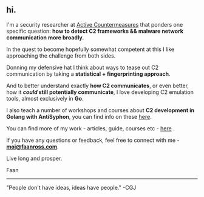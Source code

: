 ## hi.

I'm a security researcher at [Active Countermeasures](https://www.activecountermeasures.com) that ponders one specific question: **how to detect C2 frameworks && malware network communication more broadly.**

In the quest to become hopefully somewhat competent at this I like approaching the challenge from both sides.

Donning my defensive hat I think about ways to tease out C2 communication by taking a **statistical + fingerprinting approach**. 

And to better understand exactly **how C2 communicates**, or even better, how it **_could_ still potentially communicate**, 
I love developing C2 emulation tools, almost exclusively in **Go**.

I also teach a number of workshops and courses about **C2 development in Golang with AntiSyphon**, you can find info on these [here](https://www.antisyphontraining.com/instructor/faan-ross/).

You can find more of my work - articles, guide, courses etc - [here](https://faanross.com) . 

If you have any questions or feedback, feel free to connect with me - **moi@faanross.com**. 

Live long and prosper.

Faan

___

"People don't have ideas, ideas have people." -CGJ
